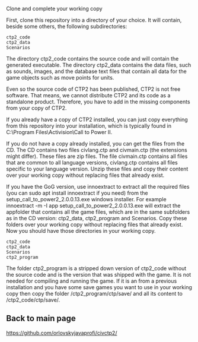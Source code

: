 Clone and complete your working copy

First, clone this repository into a directory of your choice. It will contain, beside some others, the following subdirectories:

    ctp2_code
    ctp2_data
    Scenarios

The directory ctp2_code contains the source code and will contain the generated executable. The directory ctp2_data contains the data files, such as sounds, images, and the database text files that contain all data for the game objects such as move points for units.

Even so the source code of CTP2 has been published, CTP2 is not free software. That means, we cannot distribute CTP2 and its code as a standalone product. Therefore, you have to add in the missing components from your copy of CTP2.

If you already have a copy of CTP2 installed, you can just copy everything from this repository into your installation, which is typically found in C:\Program Files\Activision\Call to Power II\.

If you do not have a copy already installed, you can get the files from the CD. The CD contains two files civlang.ctp and civmain.ctp (the extensions might differ). These files are zip files. The file civmain.ctp contains all files that are common to all language versions, civlang.ctp contains all files specific to your language version. Unzip these files and copy their content over your working copy without replacing files that already exist.

If you have the GoG version, use innoextract to extract all the required files (you can sudo apt install innoextract if you need) from the setup_call_to_power2_2.0.0.13.exe windows installer. For example innoextract -m -I app  setup_call_to_power2_2.0.0.13.exe will extract the appfolder that contains all the game files, which are in the same subfolders as in the CD version: ctp2_data, ctp2_program and Scenarios. Copy these folders over your working copy without replacing files that already exist. Now you should have those directories in your working copy.

    ctp2_code
    ctp2_data
    Scenarios
    ctp2_program

The folder ctp2_program is a stripped down version of ctp2_code without the source code and is the version that was shipped with the game. It is not needed for compiling and running the game. If it is an from a previous installation and you have some save games you want to use in your working copy then copy the folder /ctp2_program/ctp/save/ and all its content to /ctp2_code/ctp/save/.

## Back to main page
https://github.com/orlovskyjavaprofi/civctp2/
